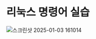 # 리눅스 명령어 실습

![스크린샷 2025-01-03 161014](https://github.com/user-attachments/assets/3aa44e62-94cf-4e3c-9f6b-9eb1bf1fecda)

